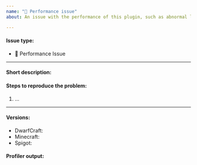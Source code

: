 ```yaml
---
name: "🐌 Performance issue"
about: An issue with the performance of this plugin, such as abnormal lag.

---
```


#### Issue type:

- :snail: Performance Issue

____

#### Short description:

<!--A clear and concise description of what the issue is.-->

#### Steps to reproduce the problem:

<!--Make sure that the steps are simple, and can be easily and fully followed by other people-->

1. ...

____

#### Versions:

<!--Exact versions of the following, not just *latest*.-->

- DwarfCraft: 
- Minecraft: 
- Spigot: 

#### Profiler output:

<!--Profiler output-->
